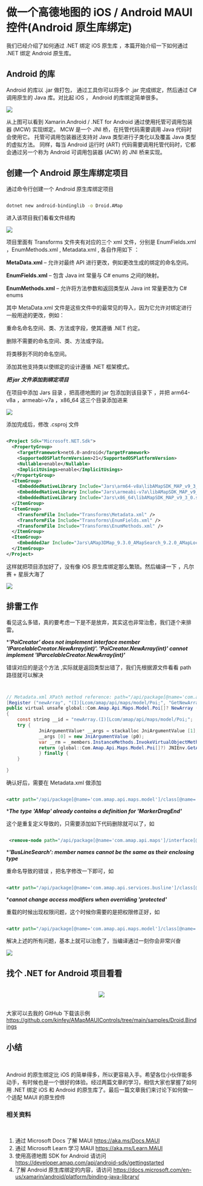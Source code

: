 # **做一个高德地图的 iOS / Android MAUI 控件(Android 原生库绑定)**

我们已经介绍了如何通过 .NET 绑定 iOS 原生库 ，本篇开始介绍一下如何通过 .NET 绑定 Android 原生库。

## **Android 的库**

Android 的库以 .jar 做打包， 通过工具你可以将多个 .jar 完成绑定，然后通过 C# 调用原生的 Java 库。对比起 iOS ， Android 的库绑定简单很多。

<img src="./imgs/02/01.png"/>
<br/>

从上图可以看到 Xamarin.Android / .NET for Android 通过使用托管可调用包装器 (MCW) 实现绑定。 MCW 是一个 JNI 桥，在托管代码需要调用 Java 代码时会使用它。 托管可调用包装器还支持对 Java 类型进行子类化以及覆盖 Java 类型的虚拟方法。 同样，每当 Android 运行时 (ART) 代码需要调用托管代码时，它都会通过另一个称为 Android 可调用包装器 (ACW) 的 JNI 桥来实现。
<br/>


## **创建一个 Android 原生库绑定项目**

通过命令行创建一个 Android 原生库绑定项目

```bash

dotnet new android-bindinglib -o Droid.AMap

```

进入该项目我们看看文件结构

<img src="./imgs/02/02.png"/>
<br/>

项目里面有 Transforms 文件夹有对应的三个 xml 文件，分别是 EnumFields.xml ，EnumMethods.xml , Metadata.xml ,  各自作用如下 ：

**MetaData.xml** – 允许对最终 API 进行更改，例如更改生成的绑定的命名空间。

**EnumFields.xml** – 包含 Java int 常量与 C# enums 之间的映射。

**EnumMethods.xml** – 允许将方法参数和返回类型从 Java int 常量更改为 C# enums 

其中 MetaData.xml 文件是这些文件中的最常见的导入，因为它允许对绑定进行一般用途的更改，例如：

重命名命名空间、类、方法或字段，使其遵循 .NET 约定。

删除不需要的命名空间、类、方法或字段。

将类移到不同的命名空间。

添加其他支持类以使绑定的设计遵循 .NET 框架模式。

***把  jar 文件添加到绑定项目***

在项目中添加 Jars 目录 ，把高德地图的 jar 包添加到该目录下 ，并把 arm64-v8a ，armeabi-v7a ，x86_64 这三个目录添加进来

<img src="./imgs/02/03.png"/>
<br/>

添加完成后，修改 .csproj 文件

```xml

<Project Sdk="Microsoft.NET.Sdk">
  <PropertyGroup>
    <TargetFramework>net6.0-android</TargetFramework>
    <SupportedOSPlatformVersion>21</SupportedOSPlatformVersion>
    <Nullable>enable</Nullable>
    <ImplicitUsings>enable</ImplicitUsings>
  </PropertyGroup>
  <ItemGroup>
    <EmbeddedNativeLibrary Include="Jars\arm64-v8a\libAMapSDK_MAP_v9_3_0.so" />
    <EmbeddedNativeLibrary Include="Jars\armeabi-v7a\libAMapSDK_MAP_v9_3_0.so" />
    <EmbeddedNativeLibrary Include="Jars\x86_64\libAMapSDK_MAP_v9_3_0.so" /> 
  </ItemGroup>
  <ItemGroup>
    <TransformFile Include="Transforms\Metadata.xml" />
    <TransformFile Include="Transforms\EnumFields.xml" />
    <TransformFile Include="Transforms\EnumMethods.xml" />
  </ItemGroup>
  <ItemGroup>
    <EmbeddedJar Include="Jars\AMap3DMap_9.3.0_AMapSearch_9.2.0_AMapLocation_6.1.0_20220608.jar" />
  </ItemGroup>
</Project>


```

这样就把项目添加好了，没有像 iOS 原生库绑定那么繁琐。然后编译一下 ，凡尔赛 + 星辰大海了

<img src="./imgs/02/04.png"/>
<br/>


## **排雷工作**

看见这么多错，真的要考虑一下是不是放弃，其实这也非常治愈，我们逐个来排雷。

****'PoiCreator' does not implement interface member 'IParcelableCreator.NewArray(int)'. 'PoiCreator.NewArray(int)' cannot implement 'IParcelableCreator.NewArray(int)'***

错误对应的是这个方法 ,实际就是返回类型出错了，我们先根据源文件看看 path 路径就可以解决

```java


// Metadata.xml XPath method reference: path="/api/package[@name='com.amap.api.maps.model']/class[@name='PoiCreator']/method[@name='newArray' and count(parameter)=1 and parameter[1][@type='int']]"
[Register ("newArray", "(I)[Lcom/amap/api/maps/model/Poi;", "GetNewArray_IHandler")]
public virtual unsafe global::Com.Amap.Api.Maps.Model.Poi[]? NewArray (int p0)
{
	const string __id = "newArray.(I)[Lcom/amap/api/maps/model/Poi;";
	try {
			JniArgumentValue* __args = stackalloc JniArgumentValue [1];
			__args [0] = new JniArgumentValue (p0);
			var __rm = _members.InstanceMethods.InvokeVirtualObjectMethod (__id, this, __args);
			return (global::Com.Amap.Api.Maps.Model.Poi[]?) JNIEnv.GetArray (__rm.Handle, JniHandleOwnership.TransferLocalRef, typeof (global::Com.Amap.Api.Maps.Model.Poi));
			} finally {
	}
    
}

```

确认好后，需要在 Metadata.xml 做添加

```xml

<attr path="/api/package[@name='com.amap.api.maps.model']/class[@name='PoiCreator']/method[@name='newArray' and count(parameter)=1 and parameter[1][@type='int']]" name="managedReturn">Java.Lang.Object[]</attr>

```

****The type 'AMap' already contains a definition for 'MarkerDragEnd'***

这个是重复定义导致的，只需要添加如下代码删除就可以了，如


```xml

 <remove-node path="/api/package[@name='com.amap.api.maps']/interface[@name='AMap.OnCameraChangeListener']" />

```

****'BusLineSearch': member names cannot be the same as their enclosing type***

重命名导致的错误 ，把名字修改一下即可，如

```xml

<attr path="/api/package[@name='com.amap.api.services.busline']/class[@name='BusLineSearch']" name="managedName">AmapBusLineSearch</attr>

```

****cannot change access modifiers when overriding 'protected'***

重载的时候出现权限问题，这个时候你需要的是把权限修正好，如

```xml

<attr path="/api/package[@name='com.amap.api.maps.model']/class[@name='PolygonOptions']/method[@name='getUpdateFlags' and count(parameter)=0]" name="visibility">protected</attr>

```

解决上述的所有问题，基本上就可以治愈了，当编译通过一刻你会非常兴奋

<img src="./imgs/02/05.png"/>

<br/>


## **找个 .NET for Android 项目看看**
<br/>
<div style="text-align:center">
<img src="./imgs/02/06.jpeg"/>
</div>
<br/>

大家可以去我的 GitHub 下载该示例 https://github.com/kinfey/AMapMAUIControls/tree/main/samples/Droid.Bindings


## **小结**
<br/>

Android 的原生绑定比 iOS 的简单得多，所以更容易入手。希望各位小伙伴能多动手，有时候也是一个很好的体验。经过两篇文章的学习，相信大家也掌握了如何用 .NET 绑定 iOS 和 Android 的原生库了。最后一篇文章我们来讨论下如何做一个适配 MAUI 的原生控件
<br/>


### **相关资料**
<br/>


1. 通过 Microsoft Docs 了解 MAUI https://aka.ms/Docs.MAUI 
2. 通过 Microsoft Learn 学习 MAUI https://aka.ms/Learn.MAUI
3. 使用高德地图 SDK for Android 请访问 https://developer.amap.com/api/android-sdk/gettingstarted
4. 了解 Android 原生库绑定的内容，请访问 https://docs.microsoft.com/en-us/xamarin/android/platform/binding-java-library/

